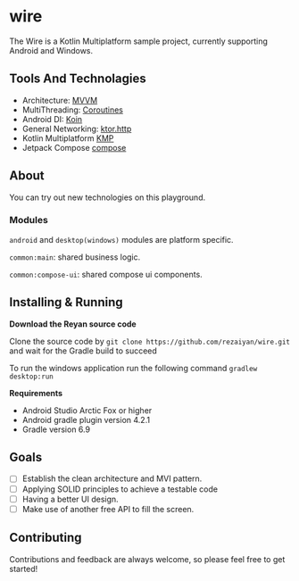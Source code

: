 # wire
The Wire is a Kotlin Multiplatform sample project, currently supporting Android and Windows.

## Tools And Technolagies
* Architecture: [MVVM](http://hannesdorfmann.com/android/model-view-intent)
* MultiThreading: [Coroutines](https://kotlinlang.org/docs/reference/coroutines/coroutines-guide.html)
* Android DI: [Koin](https://insert-koin.io/)
* General Networking: [ktor.http](https://ktor.io/clients/http-client/engines.html)
* Kotlin Multiplatform [KMP](https://kotlinlang.org/docs/reference/multiplatform.html)
* Jetpack Compose [compose](https://developer.android.com/jetpack/compose)

## About
  You can try out new technologies on this playground.

### Modules
   `android` and `desktop(windows)` modules are platform specific.
   
   `common:main`: shared business logic.
   
   `common:compose-ui`: shared compose ui components.
   
## Installing & Running

  **Download the Reyan source code** 
 
  Clone the source code by `git clone https://github.com/rezaiyan/wire.git` and wait for the Gradle build to succeed
  
  To run the windows application run the following command `gradlew desktop:run`
  
  **Requirements**
  
* Android Studio Arctic Fox or higher
* Android gradle plugin version 4.2.1
* Gradle version 6.9

## Goals
- [ ] Establish the clean architecture and MVI pattern.
- [ ] Applying SOLID principles to achieve a testable code
- [ ] Having a better UI design.
- [ ] Make use of another free API to fill the screen.

## Contributing
Contributions and feedback are always welcome, so please feel free to get started!
